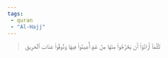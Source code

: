 ```yaml
---
tags: 
 - quran 
 - "Al-Hajj"
---
```


> كُلَّمَآ أَرَادُوٓاْ أَن يَخۡرُجُواْ مِنۡهَا مِنۡ غَمٍّ أُعِيدُواْ فِيهَا وَذُوقُواْ عَذَابَ ٱلۡحَرِيقِ
